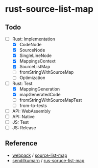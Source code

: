 # rust-source-list-map

## Todo
* [ ] Rust: Implementation
    * [x] CodeNode
    * [x] SourceNode
    * [x] SingleLineNode
    * [x] MappingsContext
    * [x] SourceListMap
    * [ ] fromStringWithSourceMap
    * [ ] Optimization
* [ ] Rust: Test
    * [x] MappingGeneration
    * [x] mapGeneratedCode
    * [ ] fromStringWithSourceMapTest
    * [ ] from-to-tests
* [ ] API: WebAssembly
* [ ] API: Native
* [ ] JS: Test
* [ ] JS: Release

## Reference
* [webpack](https://github.com/webpack) / [source-list-map](https://github.com/webpack/source-list-map/)
* [sendilkumarn](https://github.com/sendilkumarn) / [rus-soruce-list-map](https://github.com/sendilkumarn/rus-soruce-list-map)
